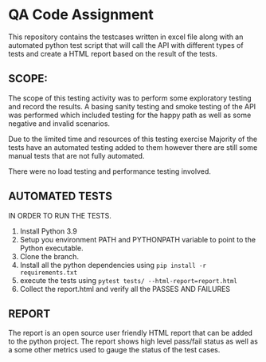 # QA Code Assignment


This repository contains the testcases written in excel file along with an automated
python test script that will call the API with different types of 
tests and create a HTML report based on the result of the tests. 

## SCOPE: 
The scope of this testing activity was to perform some exploratory 
testing and record the results. 
A basing sanity testing and smoke testing of the API was performed
which included testing for the happy path as well as some
negative and invalid scenarios. 

Due to the limited time and resources of this testing exercise
Majority of the tests have an automated testing added to them
however there are still some manual tests that are not fully
automated. 

There were no load testing and performance testing involved. 
## AUTOMATED TESTS

IN ORDER TO RUN THE TESTS. 
1. Install Python 3.9 
2. Setup you environment PATH and PYTHONPATH variable to 
point to the Python executable.
3. Clone the branch. 
4. Install all the python dependencies using `pip install -r requirements.txt` 
5. execute the tests using `pytest tests/ --html-report=report.html`
6. Collect the report.html and verify all the PASSES AND FAILURES


## REPORT
The report is an open source user friendly HTML report that can
be added to the python project. The report shows high level
pass/fail status as well as a some other metrics used to gauge
the status of the test cases. 
